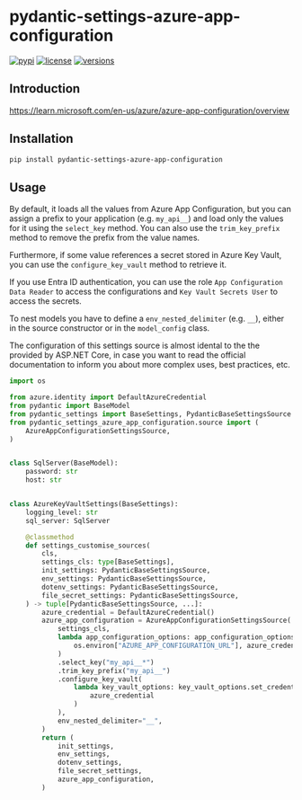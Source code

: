 # pydantic-settings-azure-app-configuration

[![pypi](https://img.shields.io/pypi/v/pydantic-settings-azure-app-configuration.svg)](https://pypi.python.org/pypi/pydantic-settings-azure-app-configuration)
[![license](https://img.shields.io/github/license/AndreuCodina/pydantic-settings-azure-app-configuration.svg)](https://github.com/AndreuCodina/pydantic-settings-azure-app-configuration/blob/main/LICENSE)
[![versions](https://img.shields.io/pypi/pyversions/pydantic-settings-azure-app-configuration.svg)](https://github.com/AndreuCodina/pydantic-settings-azure-app-configuration)

## Introduction

https://learn.microsoft.com/en-us/azure/azure-app-configuration/overview

## Installation

```bash
pip install pydantic-settings-azure-app-configuration
```

## Usage

By default, it loads all the values from Azure App Configuration, but you can assign a prefix to your application (e.g. `my_api__`) and load only the values for it using the `select_key` method. You can also use the `trim_key_prefix` method to remove the prefix from the value names.

Furthermore, if some value references a secret stored in Azure Key Vault, you can use the `configure_key_vault` method to retrieve it.

If you use Entra ID authentication, you can use the role `App Configuration Data Reader` to access the configurations and `Key Vault Secrets User` to access the secrets.

To nest models you have to define a `env_nested_delimiter` (e.g. `__`), either in the source constructor or in the `model_config` class.

The configuration of this settings source is almost idental to the the provided by ASP.NET Core, in case you want to read the official documentation to inform you about more complex uses, best practices, etc.

```python
import os

from azure.identity import DefaultAzureCredential
from pydantic import BaseModel
from pydantic_settings import BaseSettings, PydanticBaseSettingsSource
from pydantic_settings_azure_app_configuration.source import (
    AzureAppConfigurationSettingsSource,
)


class SqlServer(BaseModel):
    password: str
    host: str


class AzureKeyVaultSettings(BaseSettings):
    logging_level: str
    sql_server: SqlServer

    @classmethod
    def settings_customise_sources(
        cls,
        settings_cls: type[BaseSettings],
        init_settings: PydanticBaseSettingsSource,
        env_settings: PydanticBaseSettingsSource,
        dotenv_settings: PydanticBaseSettingsSource,
        file_secret_settings: PydanticBaseSettingsSource,
    ) -> tuple[PydanticBaseSettingsSource, ...]:
        azure_credential = DefaultAzureCredential()
        azure_app_configuration = AzureAppConfigurationSettingsSource(
            settings_cls,
            lambda app_configuration_options: app_configuration_options.connect_with_url(
                os.environ["AZURE_APP_CONFIGURATION_URL"], azure_credential
            )
            .select_key("my_api__*")
            .trim_key_prefix("my_api__")
            .configure_key_vault(
                lambda key_vault_options: key_vault_options.set_credential(
                    azure_credential
                )
            ),
            env_nested_delimiter="__",
        )
        return (
            init_settings,
            env_settings,
            dotenv_settings,
            file_secret_settings,
            azure_app_configuration,
        )
```